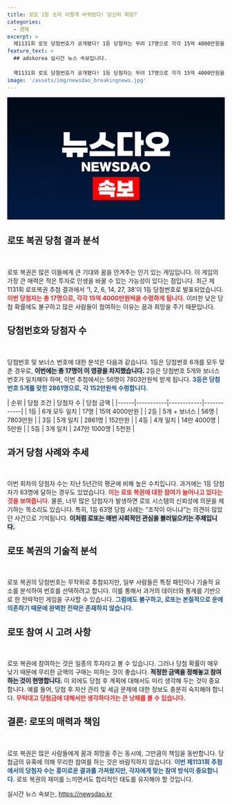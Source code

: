 ```yaml
---
title: 로또 1등 숫자 이렇게 바뀌었다! 당신의 희망?
categories:
  - 경제
excerpt: >
  제1131회 로또 당첨번호가 공개됐다! 1등 당첨자는 무려 17명으로 각각 15억 4000만원을 차지하게 됐다. 로또의 매력과 논란의 중심에 있는 이번 추첨, 당신의 꿈도 이뤄질 수 있을까? 클릭해 자세한 소식을 확인하세요!
feature_text: >
  ## adskorea 실시간 뉴스 속보입니다.

  제1131회 로또 당첨번호가 공개됐다! 1등 당첨자는 무려 17명으로 각각 15억 4000만원을 차지하게 됐다. 로또의 매력과 논란의 중심에 있는 이번 추첨, 당신의 꿈도 이뤄질 수 있을까? 클릭해 자세한 소식을 확인하세요!
image: '/assets/img/newsdao_breakingnews.jpg'
---
```


<p><img src="/assets/img/newsdao_breakingnews.jpg" alt="adskorea 속보" /></p>

<h2 data-ke-size="size26">로또 복권 당첨 결과 분석</h2>

<p data-ke-size="size16">&nbsp;</p>

<p>로또 복권은 많은 이들에게 큰 기대와 꿈을 안겨주는 인기 있는 게임입니다. 이 게임의 가장 큰 매력은 적은 투자로 인생을 바꿀 수 있는 가능성이 있다는 점입니다. 최근 제1131회 로또복권 추첨 결과에서 ‘1, 2, 6, 14, 27, 38’이 1등 당첨번호로 발표되었습니다. <b><span style="color: #ee2323;">이번 당첨자는 총 17명으로, 각각 15억 4000만원씩을 수령하게 됩니다.</span></b> 이러한 낮은 당첨 확률에도 불구하고 많은 사람들이 참여하는 이유는 꿈과 희망을 주기 때문입니다.</p>

<h2 data-ke-size="size26">당첨번호와 당첨자 수</h2>

<p data-ke-size="size16">&nbsp;</p>

<p>당첨번호 및 보너스 번호에 대한 분석은 다음과 같습니다. 1등은 당첨번호 6개를 모두 맞춘 경우로, <b><span style="background-color: #21538527;">이번에는 총 17명이 이 영광을 차지했습니다.</span></b> 2등은 당첨번호 5개와 보너스 번호가 일치해야 하며, 이번 추첨에서는 56명이 7803만원씩 받게 됩니다. <b><span style="color: #1a5490;">3등은 당첨번호 5개를 맞힌 2861명으로, 각 152만원씩 수령합니다.</span></b></p>

<p>| 순위 | 당첨 조건 | 당첨자 수 | 당첨 금액 |
|------|-----------|------------|------------|
| 1등 | 6개 모두 일치 | 17명 | 15억 4000만원 |
| 2등 | 5개 + 보너스 | 56명 | 7803만원 |
| 3등 | 5개 일치 | 2861명 | 152만원 |
| 4등 | 4개 일치 | 14만 4000명 | 5만원 |
| 5등 | 3개 일치 | 247만 1000명 | 5천원 |</p>

<h2 data-ke-size="size26">과거 당첨 사례와 추세</h2>

<p data-ke-size="size16">&nbsp;</p>

<p>이번 회차의 당첨자 수는 지난 5년간의 평균에 비해 높은 수치입니다. 과거에는 1등 당첨자가 63명에 달하는 경우도 있었습니다. <b><span style="color: #ee2323;">이는 로또 복권에 대한 참여가 늘어나고 있다는 것을 보여줍니다.</span></b> 물론, 너무 많은 당첨자가 발생하면 로또 시스템의 신뢰성에 의문을 제기하는 목소리도 있습니다. 특히, 1등 63명 당첨 사례는 “조작이 아니냐”는 의견이 많았던 사건으로 기억됩니다. <b><span style="background-color: #21538527;">이처럼 로또는 매번 사회적인 관심을 불러일으키는 주제입니다.</span></b></p>

<h2 data-ke-size="size26">로또 복권의 기술적 분석</h2>

<p data-ke-size="size16">&nbsp;</p>

<p>로또 복권의 당첨번호는 무작위로 추첨되지만, 일부 사람들은 특정 패턴이나 기술적 요소를 분석하여 번호를 선택하려고 합니다. 이를 통해서 과거의 데이터와 통계를 기반으로 한 전략적인 게임을 구사할 수 있습니다. <b><span style="color: #1a5490;">그럼에도 불구하고, 로또는 본질적으로 운에 의존하기 때문에 완벽한 전략은 존재하지 않습니다.</span></b></p>

<h2 data-ke-size="size26">로또 참여 시 고려 사항</h2>

<p data-ke-size="size16">&nbsp;</p>

<p>로또 복권에 참여하는 것은 일종의 투자라고 볼 수 있습니다. 그러나 당첨 확률이 매우 낮기 때문에 무리한 금액의 구매는 피하는 것이 좋습니다. <b><span style="background-color: #21538527;">적정한 금액을 정해놓고 참여하는 것이 현명합니다.</span></b> 이 외에도 당첨 후 계획에 대해서도 미리 생각해 두는 것이 중요합니다. 예를 들어, 당첨 후 자산 관리 및 세금 문제에 대한 정보도 충분히 숙지해야 합니다. <b><span style="color: #ee2323;">무턱대고 당첨금에 대해서만 생각하다가는 큰 낭패를 볼 수 있습니다.</span></b></p>

<h2 data-ke-size="size26">결론: 로또의 매력과 책임</h2>

<p data-ke-size="size16">&nbsp;</p>

<p>로또 복권은 많은 사람들에게 꿈과 희망을 주는 동시에, 그만큼의 책임을 동반합니다. 당첨금의 유혹에 의해 무리한 참여를 하는 것은 바람직하지 않습니다. <b><span style="color: #1a5490;">이번 제1131회 추첨에서의 당첨자 수는 흥미로운 결과를 가져왔지만, 각자에게 맞는 참여 방식이 중요합니다.</span></b> 로또 복권의 재미를 느끼면서도 합리적인 태도를 유지해야 할 것입니다.</p>
실시간 뉴스 속보는, <a href="https://newsdao.kr" rel="dofollow">https://newsdao.kr</a>


